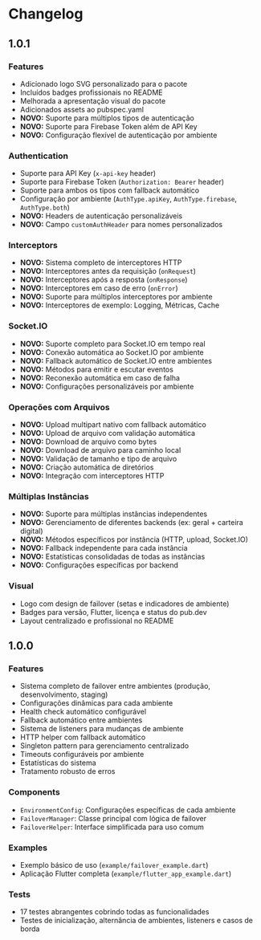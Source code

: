 # Changelog

## 1.0.1

### Features
- Adicionado logo SVG personalizado para o pacote
- Incluídos badges profissionais no README
- Melhorada a apresentação visual do pacote
- Adicionados assets ao pubspec.yaml
- **NOVO:** Suporte para múltiplos tipos de autenticação
- **NOVO:** Suporte para Firebase Token além de API Key
- **NOVO:** Configuração flexível de autenticação por ambiente

### Authentication
- Suporte para API Key (`x-api-key` header)
- Suporte para Firebase Token (`Authorization: Bearer` header)
- Suporte para ambos os tipos com fallback automático
- Configuração por ambiente (`AuthType.apiKey`, `AuthType.firebase`, `AuthType.both`)
- **NOVO:** Headers de autenticação personalizáveis
- **NOVO:** Campo `customAuthHeader` para nomes personalizados

### Interceptors
- **NOVO:** Sistema completo de interceptores HTTP
- **NOVO:** Interceptores antes da requisição (`onRequest`)
- **NOVO:** Interceptores após a resposta (`onResponse`)
- **NOVO:** Interceptores em caso de erro (`onError`)
- **NOVO:** Suporte para múltiplos interceptores por ambiente
- **NOVO:** Interceptores de exemplo: Logging, Métricas, Cache

### Socket.IO
- **NOVO:** Suporte completo para Socket.IO em tempo real
- **NOVO:** Conexão automática ao Socket.IO por ambiente
- **NOVO:** Fallback automático de Socket.IO entre ambientes
- **NOVO:** Métodos para emitir e escutar eventos
- **NOVO:** Reconexão automática em caso de falha
- **NOVO:** Configurações personalizáveis por ambiente

### Operações com Arquivos
- **NOVO:** Upload multipart nativo com fallback automático
- **NOVO:** Upload de arquivo com validação automática
- **NOVO:** Download de arquivo como bytes
- **NOVO:** Download de arquivo para caminho local
- **NOVO:** Validação de tamanho e tipo de arquivo
- **NOVO:** Criação automática de diretórios
- **NOVO:** Integração com interceptores HTTP

### Múltiplas Instâncias
- **NOVO:** Suporte para múltiplas instâncias independentes
- **NOVO:** Gerenciamento de diferentes backends (ex: geral + carteira digital)
- **NOVO:** Métodos específicos por instância (HTTP, upload, Socket.IO)
- **NOVO:** Fallback independente para cada instância
- **NOVO:** Estatísticas consolidadas de todas as instâncias
- **NOVO:** Configurações específicas por backend

### Visual
- Logo com design de failover (setas e indicadores de ambiente)
- Badges para versão, Flutter, licença e status do pub.dev
- Layout centralizado e profissional no README

## 1.0.0

### Features
- Sistema completo de failover entre ambientes (produção, desenvolvimento, staging)
- Configurações dinâmicas para cada ambiente
- Health check automático configurável
- Fallback automático entre ambientes
- Sistema de listeners para mudanças de ambiente
- HTTP helper com fallback automático
- Singleton pattern para gerenciamento centralizado
- Timeouts configuráveis por ambiente
- Estatísticas do sistema
- Tratamento robusto de erros

### Components
- `EnvironmentConfig`: Configurações específicas de cada ambiente
- `FailoverManager`: Classe principal com lógica de failover
- `FailoverHelper`: Interface simplificada para uso comum

### Examples
- Exemplo básico de uso (`example/failover_example.dart`)
- Aplicação Flutter completa (`example/flutter_app_example.dart`)

### Tests
- 17 testes abrangentes cobrindo todas as funcionalidades
- Testes de inicialização, alternância de ambientes, listeners e casos de borda
